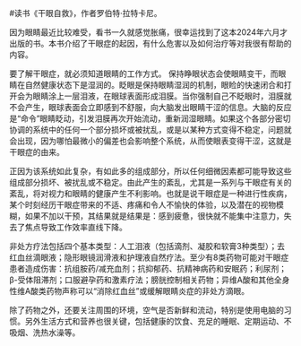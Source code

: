 #读书《干眼自救》，作者罗伯特·拉特卡尼。

因为眼睛最近比较难受，看书一久就感觉胀痛，很幸运找到了这本2024年六月才出版的书。本书介绍了干眼症的起因，有什么危害以及如何治疗等对我很有帮助的内容。

要了解干眼症，就必须知道眼睛的工作方式。
保持睁眼状态会使眼睛变干，而眼睛在自然健康状态下是湿润的。眨眼是保持眼睛湿润的机制，眼睑的快速闭合和打开会为眼睛涂上一层泪液，在眼球表面形成泪膜。当你强制自己不眨眼时，泪膜就不会产生，眼球表面会立即感到不舒服，向大脑发出眼睛干涩的信息。大脑的反应是“命令”眼睛眨动，引发泪膜再次开始流动，重新润湿眼睛。如果这个各部分密切协调的系统中的任何一个部分损坏或被扰乱，或是以某种方式变得不稳定，问题就会出现，因为哪怕最微小的偏差也会影响整个系统，从而使眼表变得干涩，这就是干眼症的由来。

正因为该系统如此复杂，有如此多的组成部分，所以任何细微因素都可能导致这些组成部分损坏、被扰乱或不稳定。由此产生的紊乱，尤其是一系列与干眼症有关的紊乱，将对视力和眼睛的健康产生不利影响。也就是说干眼症是一种进行性疾病，某个时刻经历干眼症带来的不适、疼痛和令人不愉快的体验，以及潜在的视物模糊，如果不加以干预，其结果就是结果是：感到疲惫，很快就不能集中注意力，失去了焦点导致工作效率直线下降。

非处方疗法包括四个基本类型：人工泪液（包括滴剂、凝胶和软膏3种类型）；去红血丝滴眼液；隐形眼镜润滑液和护理液自然疗法。至少有8类药物可能对干眼症患者造成伤害：抗组胺药/减充血剂；抗抑郁药、抗精神病药和安眠药；利尿剂；β-受体阻滞剂；口服避孕药和激素疗法；膀胱控制相关药物；异维A酸和其他全身性维A酸类药物声称可以“消除红血丝”或缓解眼睛炎症的非处方滴眼。

除了药物之外，还要关注周围的环境，空气是否新鲜和流动，特别是使用电脑的习惯。另外生活方式和营养也很关键，包括健康的饮食、充足的睡眠、定期运动、不吸烟、洗热水澡等。